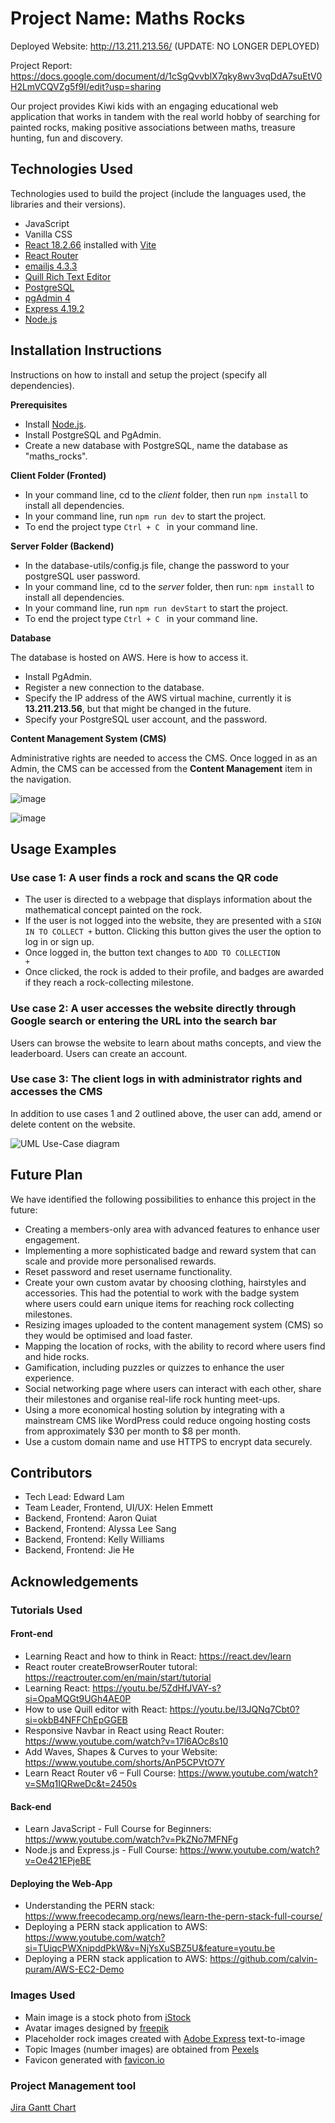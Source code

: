 # Project Name: Maths Rocks

Deployed Website: http://13.211.213.56/  (UPDATE: NO LONGER DEPLOYED)

Project Report: https://docs.google.com/document/d/1cSgQvvblX7qky8wv3vqDdA7suEtV0H2LmVCQVZg5f9I/edit?usp=sharing 

Our project provides Kiwi kids with an engaging educational web application that works in tandem with the real world hobby of searching for painted rocks, making positive associations between maths, treasure hunting, fun and discovery.

## Technologies Used

Technologies used to build the project (include the languages used, the libraries and their versions).

- JavaScript
- Vanilla CSS
- [React 18.2.66](https://react.dev/) installed with [Vite](https://vitejs.dev/)
- [React Router](https://reactrouter.com/en/main)
- [emailjs 4.3.3](https://www.emailjs.com/)
- [Quill Rich Text Editor](https://quilljs.com/) 
- [PostgreSQL](https://www.postgresql.org/)
- [pgAdmin 4](https://www.pgadmin.org/)
- [Express 4.19.2](https://expressjs.com/) 
- [Node.js](https://nodejs.org/en)

## Installation Instructions

Instructions on how to install and setup the project (specify all dependencies).

**Prerequisites**

- Install [Node.js](https://nodejs.org/en/download).
- Install PostgreSQL and PgAdmin.
- Create a new database with PostgreSQL, name the database as "maths_rocks".
  
**Client Folder (Fronted)**

- In your command line, cd to the *client* folder, then run <code>npm install</code> to install all dependencies.
- In your command line, run <code>npm run dev</code> to start the project.
- To end the project type <code>Ctrl + C </code> in your command line.
  
**Server Folder (Backend)**

- In the database-utils/config.js file, change the password to your postgreSQL user password.
- In your command line, cd to the *server* folder, then run: <code>npm install</code> to install all dependencies.
- In your command line, run <code>npm run devStart</code> to start the project.
- To end the project type <code>Ctrl + C </code> in your command line.

**Database**

The database is hosted on AWS. Here is how to access it.
- Install PgAdmin.
- Register a new connection to the database.
- Specify the IP address of the AWS virtual machine, currently it is **13.211.213.56**, but that might be changed in the future.
- Specify your PostgreSQL user account, and the password.

**Content Management System (CMS)**

Administrative rights are needed to access the CMS. Once logged in as an Admin, the CMS can be accessed from the **Content Management** item in the navigation.

![image](https://github.com/uoa-compsci399-s1-2024/capstone-project-2024-s1-team-11/assets/159106252/6d59abb9-977d-4f10-a2d2-2246b6adb683)

![image](https://github.com/uoa-compsci399-s1-2024/capstone-project-2024-s1-team-11/assets/159106252/15a1e844-e31d-4bc4-bc06-3d6a9ef9a570)

## Usage Examples

### Use case 1: A user finds a rock and scans the QR code
- The user is directed to a webpage that displays information about the mathematical concept painted on the rock. 
- If the user is not logged into the website, they are presented with a <code>SIGN IN TO COLLECT +</code> button. Clicking this button gives the user the option to log in or sign up.
- Once logged in, the button text changes to <code>ADD TO COLLECTION +</code>
- Once clicked, the rock is added to their profile, and badges are awarded if they reach a rock-collecting milestone.

### Use case 2: A user accesses the website directly through Google search or entering the URL into the search bar

Users can browse the website to learn about maths concepts, and view the leaderboard. Users can create an account.

### Use case 3: The client logs in with administrator rights and accesses the CMS

In addition to use cases 1 and 2 outlined above, the user can add, amend or delete content on the website.

![UML Use-Case diagram](https://github.com/uoa-compsci399-s1-2024/capstone-project-2024-s1-team-11/assets/159106252/d7a5e1bb-dd63-45fc-95aa-9a0a7c03f7bd)

## Future Plan

We have identified the following possibilities to enhance this project in the future:

- Creating a members-only area with advanced features to enhance user engagement.
- Implementing a more sophisticated badge and reward system that can scale and provide more personalised rewards.
- Reset password and reset username functionality. 
- Create your own custom avatar by choosing clothing, hairstyles and accessories. This had the potential to work with the badge system where users could earn unique items for reaching rock collecting milestones.
- Resizing images uploaded to the content management system (CMS) so they would be optimised and load faster.
- Mapping the location of rocks, with the ability to record where users find and hide rocks.
- Gamification, including puzzles or quizzes to enhance the user experience.
- Social networking page where users can interact with each other, share their milestones and organise real-life rock hunting meet-ups. 
- Using a more economical hosting solution by integrating with a mainstream CMS like WordPress could reduce ongoing hosting costs from approximately $30 per month to $8 per month.
- Use a custom domain name and use HTTPS to encrypt data securely.

## Contributors

- Tech Lead: Edward Lam
- Team Leader, Frontend, UI/UX: Helen Emmett
- Backend, Frontend: Aaron Quiat
- Backend, Frontend: Alyssa Lee Sang
- Backend, Frontend: Kelly Williams
- Backend, Frontend: Jie He 

## Acknowledgements

### Tutorials Used

#### Front-end
- Learning React and how to think in React: https://react.dev/learn
- React router createBrowserRouter tutoral: https://reactrouter.com/en/main/start/tutorial
- Learning React: https://youtu.be/5ZdHfJVAY-s?si=OpaMQGt9UGh4AE0P
- How to use Quill editor with React: https://youtu.be/I3JQNq7Cbt0?si=okbB4NFFChEpGGEB
- Responsive Navbar in React using React Router: https://www.youtube.com/watch?v=17l6AOc8s10
- Add Waves, Shapes & Curves to your Website: https://www.youtube.com/shorts/AnP5CPVtO7Y
- Learn React Router v6 – Full Course: https://www.youtube.com/watch?v=SMq1IQRweDc&t=2450s

#### Back-end
- Learn JavaScript - Full Course for Beginners: https://www.youtube.com/watch?v=PkZNo7MFNFg
- Node.js and Express.js - Full Course: https://www.youtube.com/watch?v=Oe421EPjeBE

#### Deploying the Web-App
- Understanding the PERN stack: https://www.freecodecamp.org/news/learn-the-pern-stack-full-course/
- Deploying a PERN stack application to AWS: https://www.youtube.com/watch?si=TUiqcPWXnipddPkW&v=NjYsXuSBZ5U&feature=youtu.be
- Deploying a PERN stack application to AWS: https://github.com/calvin-puram/AWS-EC2-Demo

### Images Used

- Main image is a stock photo from [iStock](https://www.istockphoto.com/photo/hand-painted-colorful-stones-and-pens-gm1055477172-282032140)
- Avatar images designed by [freepik](https://www.freepik.com/)
- Placeholder rock images created with [Adobe Express](https://new.express.adobe.com/) text-to-image
- Topic Images (number images) are obtained from [Pexels](https://www.pexels.com/)
- Favicon generated with [favicon.io](https://favicon.io/)

### Project Management tool
[Jira Gantt Chart](https://exquisitech.atlassian.net/jira/software/projects/KAN/boards/1/timeline?timeline=QUARTERS&shared=&atlOrigin=eyJpIjoiZWFhOWU5YzYwYjhmNGI5MGFmY2FlZTBkYzU4YWIzNWEiLCJwIjoiaiJ9)
